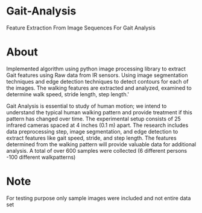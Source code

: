 # Gait-Analysis
Feature Extraction From Image Sequences For Gait Analysis

# About

Implemented algorithm using python image processing library to extract Gait features using Raw data from IR sensors. Using image segmentation techniques and edge detection techniques to detect contours for each of the images. The walking features are extracted and analyzed, examined to determine walk speed, stride length, step length.'

Gait Analysis is essential to study of human motion; we intend to understand the typical human walking pattern and provide treatment if this pattern has changed over time. The experimental setup consists of 25 infrared cameras spaced at 4 inches (0.1 m) apart. The research includes data preprocessing step, image segmentation, and edge detection to extract features like gait speed, stride, and step length. The features determined from the walking pattern will provide valuable data for additional analysis. A total of over 600 samples were collected (6 different persons -100 different walkpatterns)

# Note
For testing purpose only sample images were included and not entire data set
